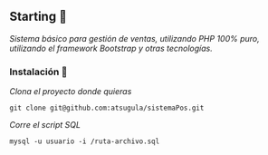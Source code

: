 ## Starting 🚀
_Sistema básico para gestión de ventas, utilizando PHP 100% puro, utilizando el framework Bootstrap y otras tecnologías._

### Instalación 🔧

_Clona el proyecto donde quieras_

```
git clone git@github.com:atsugula/sistemaPos.git
```

_Corre el script SQL_

```
mysql -u usuario -i /ruta-archivo.sql
```
